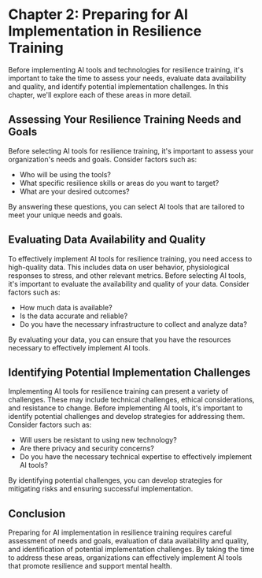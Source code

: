 Chapter 2: Preparing for AI Implementation in Resilience Training
=================================================================

Before implementing AI tools and technologies for resilience training, it's important to take the time to assess your needs, evaluate data availability and quality, and identify potential implementation challenges. In this chapter, we'll explore each of these areas in more detail.

Assessing Your Resilience Training Needs and Goals
--------------------------------------------------

Before selecting AI tools for resilience training, it's important to assess your organization's needs and goals. Consider factors such as:

* Who will be using the tools?
* What specific resilience skills or areas do you want to target?
* What are your desired outcomes?

By answering these questions, you can select AI tools that are tailored to meet your unique needs and goals.

Evaluating Data Availability and Quality
----------------------------------------

To effectively implement AI tools for resilience training, you need access to high-quality data. This includes data on user behavior, physiological responses to stress, and other relevant metrics. Before selecting AI tools, it's important to evaluate the availability and quality of your data. Consider factors such as:

* How much data is available?
* Is the data accurate and reliable?
* Do you have the necessary infrastructure to collect and analyze data?

By evaluating your data, you can ensure that you have the resources necessary to effectively implement AI tools.

Identifying Potential Implementation Challenges
-----------------------------------------------

Implementing AI tools for resilience training can present a variety of challenges. These may include technical challenges, ethical considerations, and resistance to change. Before implementing AI tools, it's important to identify potential challenges and develop strategies for addressing them. Consider factors such as:

* Will users be resistant to using new technology?
* Are there privacy and security concerns?
* Do you have the necessary technical expertise to effectively implement AI tools?

By identifying potential challenges, you can develop strategies for mitigating risks and ensuring successful implementation.

Conclusion
----------

Preparing for AI implementation in resilience training requires careful assessment of needs and goals, evaluation of data availability and quality, and identification of potential implementation challenges. By taking the time to address these areas, organizations can effectively implement AI tools that promote resilience and support mental health.
